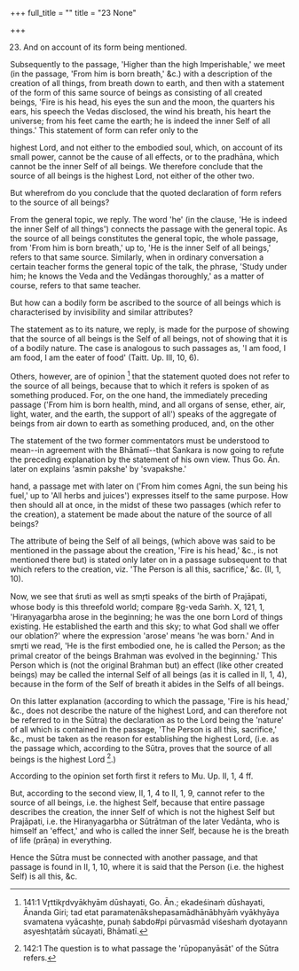 +++
full_title = ""
title = "23 None"

+++


23. And on account of its form being mentioned.

Subsequently to the passage, 'Higher than the high Imperishable,' we meet (in the passage, 'From him is born breath,' &c.) with a description of the creation of all things, from breath down to earth, and then with a statement of the form of this same source of beings as consisting of all created beings, 'Fire is his head, his eyes the sun and the moon, the quarters his ears, his speech the Vedas disclosed, the wind his breath, his heart the universe; from his feet came the earth; he is indeed the inner Self of all things.' This statement of form can refer only to the

highest Lord, and not either to the embodied soul, which, on account of its small power, cannot be the cause of all effects, or to the pradhāna, which cannot be the inner Self of all beings. We therefore conclude that the source of all beings is the highest Lord, not either of the other two.

But wherefrom do you conclude that the quoted declaration of form refers to the source of all beings?

From the general topic, we reply. The word 'he' (in the clause, 'He is indeed the inner Self of all things') connects the passage with the general topic. As the source of all beings constitutes the general topic, the whole passage, from 'From him is born breath,' up to, 'He is the inner Self of all beings,' refers to that same source. Similarly, when in ordinary conversation a certain teacher forms the general topic of the talk, the phrase, 'Study under him; he knows the Veda and the Vedāngas thoroughly,' as a matter of course, refers to that same teacher.

But how can a bodily form be ascribed to the source of all beings which is characterised by invisibility and similar attributes?

The statement as to its nature, we reply, is made for the purpose of showing that the source of all beings is the Self of all beings, not of showing that it is of a bodily nature. The case is analogous to such passages as, 'I am food, I am food, I am the eater of food' (Taitt. Up. III, 10, 6).

Others, however, are of opinion [^fn_155] that the statement quoted does not refer to the source of all beings, because that to which it refers is spoken of as something produced. For, on the one hand, the immediately preceding passage ('From him is born health, mind, and all organs of sense, ether, air, light, water, and the earth, the support of all') speaks of the aggregate of beings from air down to earth as something produced, and, on the other

[^fn_155]: 141:1 Vr̥ttikr̥dvyākhyām dūshayati, Go. Ān.; ekadeśinaṁ dūshayati, Ānanda Giri; tad etat paramatenākshepasamādhānābhyāṁ vyākhyāya svamatena vyācashṭe, punaḥ śabdo#pi pūrvasmād viśeshaṁ dyotayann asyeshṭatāṁ sūcayati, Bhāmatī.

The statement of the two former commentators must be understood to mean--in agreement with the Bhāmatī--that Śankara is now going to refute the preceding explanation by the statement of his own view. Thus Go. Ān. later on explains 'asmin pakshe' by 'svapakshe.'

hand, a passage met with later on ('From him comes Agni, the sun being his fuel,' up to 'All herbs and juices') expresses itself to the same purpose. How then should all at once, in the midst of these two passages (which refer to the creation), a statement be made about the nature of the source of all beings?

The attribute of being the Self of all beings, (which above was said to be mentioned in the passage about the creation, 'Fire is his head,' &c., is not mentioned there but) is stated only later on in a passage subsequent to that which refers to the creation, viz. 'The Person is all this, sacrifice,' &c. (II, 1, 10).

Now, we see that śruti as well as smr̥ti speaks of the birth of Prajāpati, whose body is this threefold world; compare R̥g-veda Saṁh. X, 121, 1, 'Hiraṇyagarbha arose in the beginning; he was the one born Lord of things existing. He established the earth and this sky; to what God shall we offer our oblation?' where the expression 'arose' means 'he was born.' And in smr̥ti we read, 'He is the first embodied one, he is called the Person; as the primal creator of the beings Brahman was evolved in the beginning.' This Person which is (not the original Brahman but) an effect (like other created beings) may be called the internal Self of all beings (as it is called in II, 1, 4), because in the form of the Self of breath it abides in the Selfs of all beings.

On this latter explanation (according to which the passage, 'Fire is his head,' &c., does not describe the nature of the highest Lord, and can therefore not be referred to in the Sūtra) the declaration as to the Lord being the 'nature' of all which is contained in the passage, 'The Person is all this, sacrifice,' &c., must be taken as the reason for establishing the highest Lord, (i.e. as the passage which, according to the Sūtra, proves that the source of all beings is the highest Lord [^fn_156].)

[^fn_156]: 142:1 The question is to what passage the 'rūpopanyāsāt' of the Sūtra refers.

According to the opinion set forth first it refers to Mu. Up. II, 1, 4 ff.

But, according to the second view, II, 1, 4 to II, 1, 9, cannot refer to the source of all beings, i.e. the highest Self, because that entire passage describes the creation, the inner Self of which is not the highest Self but Prajāpati, i.e. the Hiraṇyagarbha or Sūtrātman of the later Vedānta, who is himself an  'effect,' and who is called the inner Self, because he is the breath of life (prāṇa) in everything.

Hence the Sūtra must be connected with another passage, and that passage is found in II, 1, 10, where it is said that the Person (i.e. the highest Self) is all this, &c.

